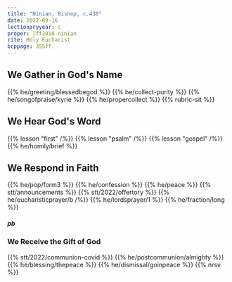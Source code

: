 ```yaml
---
title: "Ninian, Bishop, c.430"
date: 2022-09-16
lectionaryyear: c
proper: lff2018-ninian
rite: Holy Eucharist
bcppage: 355ff.
---
```


## We Gather in God's Name
{{% he/greeting/blessedbegod %}}
{{% he/collect-purity %}}
{{% he/songofpraise/kyrie %}}
{{% he/propercollect %}}
{{% rubric-sit %}}

## We Hear God's Word
{{% lesson "first" /%}}
{{% lesson "psalm" /%}}
{{% lesson "gospel" /%}}
{{% he/homily/brief %}}

## We Respond in Faith
{{% he/pop/form3 %}}
{{% he/confession %}}
{{% he/peace %}}
{{% stt/announcements %}}
{{% stt/2022/offertory %}}
{{% he/eucharisticprayer/b /%}}
{{% he/lordsprayer/1 %}}
{{% he/fraction/long %}}

##### pb
### We Receive the Gift of God
{{% stt/2022/communion-covid %}}
{{% he/postcommunion/almighty %}}
{{% he/blessing/thepeace %}}
{{% he/dismissal/goinpeace %}}
{{% nrsv %}}

